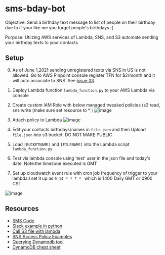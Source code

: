 # sms-bday-bot
Objective: Send a birthday text message to list of people on their birthday due to if your like me you forget people's birthdays :(

Purpose: Utiizing AWS services of Lambda, SNS, and S3 automate sending your birthday texts to your contacts
## Setup
 0. As of June 1,2021 sending unregistered texts via SNS in US is not allowed. Go to AWS Pinpoint console register TFN for $2/month and it will auto associate to SNS. See [issue #3](https://github.com/MattN-HB/sms-bday-bot/issues/3).
 1. Deploy Lambda function ```lambda_function.py``` to your AWS Lambda via console
 2. Create custom IAM Role with below managed tweaked policies (s3 read, sns write (make sure set resource to * )
![image](https://user-images.githubusercontent.com/44328319/120417072-3760cc00-c32c-11eb-98f5-d17ea86a403d.png)

 4. Attach policy to Lambda
![image](https://user-images.githubusercontent.com/44328319/120416980-139d8600-c32c-11eb-814a-9df402952326.png)

 6. Edit your contacts birthdays/names in ```file.json``` and then Upload ```file.json``` into s3 bucket. DO NOT MAKE PUBLIC
 7. Load ```[BUCKETNAME]``` and ```[FILENAME]``` into the Lambda script ```lambda_function.py```
 8. Test via lambda console using 'test' user in the json file and today's date. Note:the timezone executed is GMT
 9. Set up cloudwatch event rule with cron job frequency of trigger to your lambda.I set it up as ``` 0 14 * * ? *  ``` which is 1400 Daily GMT or 0900 CST 

![image](https://user-images.githubusercontent.com/44328319/120416540-527f0c00-c32b-11eb-9593-021d9e560963.png)

## Resources
* [SMS Code](https://www.qloudx.com/how-to-send-an-sms-from-aws-lambda/)
* [Slack example in python](https://github.com/thibeault/lambda-slack-birthday-bot/blob/master/run.py)
* [Call S3 file with lambda](http://www.awslessons.com/2017/accessing-s3-with-lambda-functions/)
* [SNS Access Policy Examples](https://docs.aws.amazon.com/sns/latest/dg/sns-access-policy-use-cases.html)
* [Querying Dynamodb tool](https://dynobase.dev/dynamodb-query/)
* [DynamoDB cheat sheet](https://dynobase.dev/dynamodb-python-with-boto3/)
